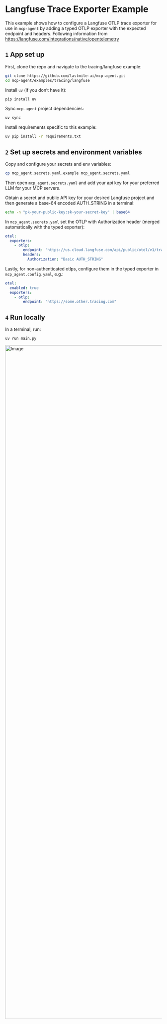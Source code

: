 # Langfuse Trace Exporter Example

This example shows how to configure a Langfuse OTLP trace exporter for use in `mcp-agent` by adding a typed OTLP exporter with the expected endpoint and headers.
Following information from https://langfuse.com/integrations/native/opentelemetry

## `1` App set up

First, clone the repo and navigate to the tracing/langfuse example:

```bash
git clone https://github.com/lastmile-ai/mcp-agent.git
cd mcp-agent/examples/tracing/langfuse
```

Install `uv` (if you don’t have it):

```bash
pip install uv
```

Sync `mcp-agent` project dependencies:

```bash
uv sync
```

Install requirements specific to this example:

```bash
uv pip install -r requirements.txt
```

## `2` Set up secrets and environment variables

Copy and configure your secrets and env variables:

```bash
cp mcp_agent.secrets.yaml.example mcp_agent.secrets.yaml
```

Then open `mcp_agent.secrets.yaml` and add your api key for your preferred LLM for your MCP servers.

Obtain a secret and public API key for your desired Langfuse project and then generate a base-64 encoded AUTH_STRING in a terminal:

```bash
echo -n "pk-your-public-key:sk-your-secret-key" | base64
```

In `mcp_agent.secrets.yaml` set the OTLP with Authorization header (merged automatically with the typed exporter):

```yaml
otel:
  exporters:
    - otlp:
        endpoint: "https://us.cloud.langfuse.com/api/public/otel/v1/traces"
        headers:
          Authorization: "Basic AUTH_STRING"
```

Lastly, for non-authenticated otlps, configure them in the typed exporter in `mcp_agent.config.yaml`, e.g.:

```yaml
otel:
  enabled: true
  exporters:
    - otlp:
        endpoint: "https://some.other.tracing.com"
```

## `4` Run locally

In a terminal, run:

```bash
uv run main.py
```

<img width="2160" alt="Image" src="https://github.com/user-attachments/assets/664da099-ec50-4fa8-bb89-9e6fa9880d95" />

